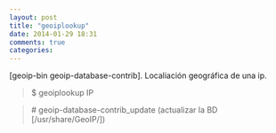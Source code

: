 ```yaml
---
layout: post
title: "geoiplookup"
date: 2014-01-29 18:31
comments: true
categories: 
---
```

[geoip-bin geoip-database-contrib]. Localiación geográfica de una ip.

>$ geoiplookup IP

>\# geoip-database-contrib_update (actualizar la BD [/usr/share/GeoIP/])

